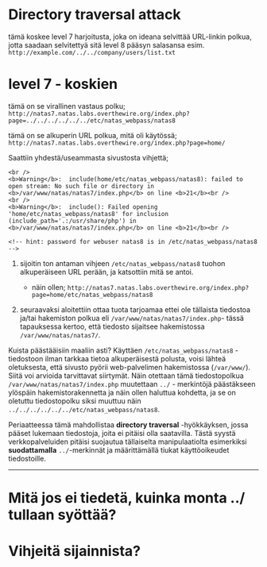 # Directory traversal attack

tämä koskee level 7 harjoitusta, joka on ideana selvittää URL-linkin polkua, jotta saadaan selvitettyä sitä level 8 pääsyn salasansa esim. `http://example.com/../../company/users/list.txt`

# level 7 - koskien

tämä on se virallinen vastaus polku; `http://natas7.natas.labs.overthewire.org/index.php?page=../../../../../../etc/natas_webpass/natas8` 

tämä on se alkuperin URL polkua, mitä oli käytössä; `http://natas7.natas.labs.overthewire.org/index.php?page=home/`

Saattiin yhdestä/useammasta sivustosta vihjettä;
```
<br />
<b>Warning</b>:  include(home/etc/natas_webpass/natas8): failed to open stream: No such file or directory in <b>/var/www/natas/natas7/index.php</b> on line <b>21</b><br />
<br />
<b>Warning</b>:  include(): Failed opening 'home/etc/natas_webpass/natas8' for inclusion (include_path='.:/usr/share/php') in <b>/var/www/natas/natas7/index.php</b> on line <b>21</b><br />

<!-- hint: password for webuser natas8 is in /etc/natas_webpass/natas8 -->

```

1. sijoitin ton antaman vihjeen `/etc/natas_webpass/natas8` tuohon alkuperäiseen URL perään, ja katsottiin mitä se antoi.
   - näin ollen; `http://natas7.natas.labs.overthewire.org/index.php?page=home/etc/natas_webpass/natas8`

2. seuraavaksi aloitettiin ottaa tuota tarjoamaa ettei ole tällaista tiedostoa ja/tai hakemiston polkua eli `/var/www/natas/natas7/index.php`- tässä tapauksessa kertoo, että tiedosto sijaitsee hakemistossa `/var/www/natas/natas7/`.

Kuista päästääisiin maaliin asti? Käyttäen `/etc/natas_webpass/natas8` -tiedostoon ilman tarkkaa tietoa alkuperäisestä polusta, voisi lähteä oletuksesta, että sivusto pyörii web-palvelimen hakemistossa (`/var/www/`). Siitä voi arvioida tarvittavat siirtymät. Näin otettaan tämä tiedostopolkua `/var/www/natas/natas7/index.php` muutettaan `../` - merkintöjä päästäkseen ylöspäin hakemistorakennetta ja näin ollen haluttua kohdetta, ja se on oletuttu tiedostopolku siksi muuttuu näin `../../../../../../etc/natas_webpass/natas8`.

Periaatteessa tämä mahdollistaa **directory traversal** -hyökkäyksen, jossa pääset lukemaan tiedostoja, joita ei pitäisi olla saatavilla. Tästä syystä verkkopalveluiden pitäisi suojautua tällaiselta manipulaatiolta esimerkiksi **suodattamalla** `../`-merkinnät ja määrittämällä tiukat käyttöoikeudet tiedostoille.

---

# Mitä jos ei tiedetä, kuinka monta ../ tullaan syöttää?

# Vihjeitä sijainnista?

